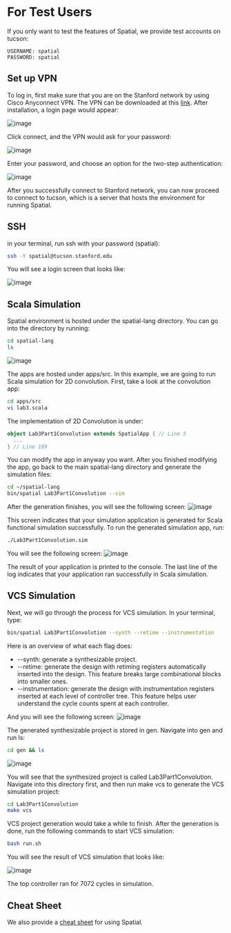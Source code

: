 # For Test Users
If you only want to test the features of Spatial, we provide test accounts on tucson:
```
USERNAME: spatial
PASSWORD: spatial
```

## Set up VPN
To log in, first make sure that you are on the Stanford network by using Cisco Anyconnect VPN. The VPN can be downloaded at this [link](https://uit.stanford.edu/service/vpn/mac_anyconnect). After installation, a login page would appear: 

![image](./img/cisco.png)

Click connect, and the VPN would ask for your password: 

![image](./img/pw.png)

Enter your password, and choose an option for the two-step authentication:

![image](./img/duo.png)

After you successfully connect to Stanford network, you can now proceed to connect to tucson, which is a server that hosts the environment for running Spatial. 


## SSH
in your terminal, run ssh with your password (spatial):
```bash
ssh -Y spatial@tucson.stanford.edu
```
You will see a login screen that looks like: 

![image](./img/spatiallg.png)

## Scala Simulation
Spatial environment is hosted under the spatial-lang directory. You can go into the directory by running:
```bash
cd spatial-lang
ls
```

![image](./img/splls.png)

The apps are hosted under apps/src. In this example, we are going to run Scala simulation for 2D convolution. First, take a look at the convolution app: 
```bash
cd apps/src
vi lab3.scala
```

The implementation of 2D Convolution is under: 
```scala
object Lab3Part1Convolution extends SpatialApp { // Line 5
  ...
} // Line 109
```

You can modify the app in anyway you want. After you finished modifying the app, go back to the main spatial-lang directory and generate the simulation files:
```bash
cd ~/spatial-lang
bin/spatial Lab3Part1Convolution --sim
```

After the generation finishes, you will see the following screen: 
![image](./img/scalagen.png)

This screen indicates that your simulation application is generated for Scala functional simulation successfully. To run the generated simulation app, run: 

```bash
./Lab3Part1Convolution.sim
```

You will see the following screen:
![image](./img/success.png)

The result of your application is printed to the console. The last line of the log indicates that your application ran successfully in Scala simulation. 

## VCS Simulation
Next, we will go through the process for VCS simulation. In your terminal, type:
```bash
bin/spatial Lab3Part1Convolution --synth --retime --instrumentation
```

Here is an overview of what each flag does: 
- --synth: generate a synthesizable project.
- --retime: generate the design with retiming registers automatically inserted into the design. This feature breaks large combinational blocks into smaller ones.
- --instrumentation: generate the design with instrumentation registers inserted at each level of controller tree. This feature helps user understand the cycle counts spent at each controller.

And you will see the following screen: 
![image](./img/vcssynth.png)

The generated synthesizable project is stored in gen. Navigate into gen and run ls: 
```bash
cd gen && ls
```

![image](./img/cdls.png)

You will see that the synthesized project is called Lab3Part1Convolution. Navigate into this directory first, and then run make vcs to generate the VCS simulation project:

```bash
cd Lab3Part1Convolution
make vcs
```

VCS project generation would take a while to finish. After the generation is done, run the following commands to start VCS simulation:
```bash
bash run.sh
```

You will see the result of VCS simulation that looks like: 

![image](./img/vcssimdone.png)

The top controller ran for 7072 cycles in simulation.

## Cheat Sheet
We also provide a [cheat sheet](spatial-cheatsheet.md) for using Spatial.
